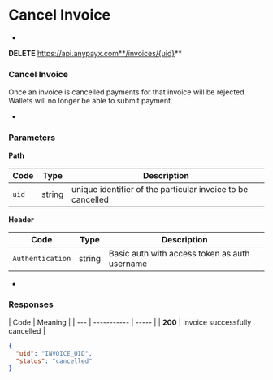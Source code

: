 # Cancel Invoice
-
**DELETE** https://api.anypayx.com**/invoices/{uid}**

### Cancel Invoice

Once an invoice is cancelled payments for that invoice will be rejected. Wallets will no longer be able to submit payment.

-

### Parameters

**Path**

| Code | Type | Description |
| --- | ----------- | ----- |
| `uid` | string | unique identifier of the particular invoice to be cancelled |

**Header**

| Code | Type | Description |
| --- | ----------- | ----- |
| `Authentication` | string | Basic auth with access token as auth username |

-

### Responses

| Code | Meaning |
| --- | ----------- | ----- |
| **200** | Invoice successfully cancelled |

```json
{
  "uid": "INVOICE_UID",
  "status": "cancelled"
}
```